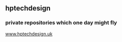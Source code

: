 ## hptechdesign

### private repositories which one day might fly
www.hptechdesign.uk

<!---
hptechdesign/hptechdesign is a ✨ special ✨ repository because its `README.md` (this file) appears on your GitHub profile.
You can click the Preview link to take a look at your changes.
--->
